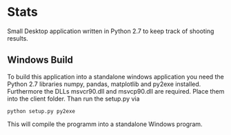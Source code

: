 Stats
=====

Small Desktop application written in Python 2.7 to keep track of shooting results.

Windows Build
-------------

To build this application into a standalone windows application you need the Python 2.7 libraries numpy, pandas, matplotlib and py2exe installed. Furthermore the DLLs msvcr90.dll and msvcp90.dll are required. Place them into the client folder. Than run the setup.py via

    python setup.py py2exe

This will compile the programm into a standalone Windows program.
